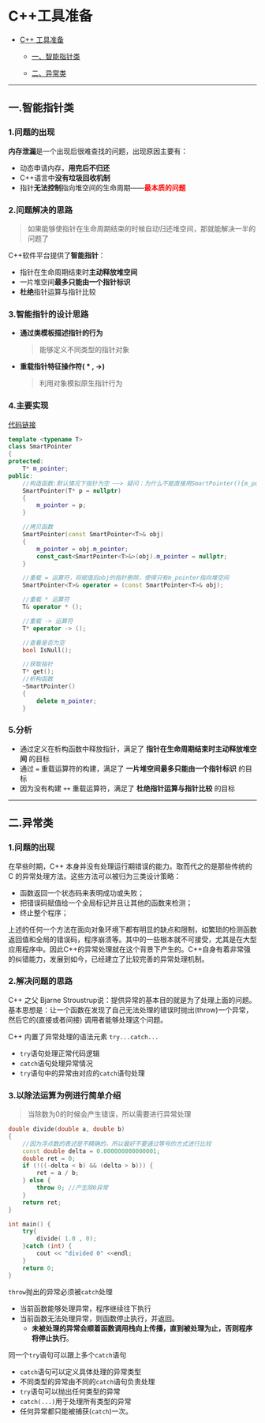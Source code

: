 # C++工具准备

<!-- GFM-TOC -->

* [C++ 工具准备](#C++工具准备)

  * [一、智能指针类](#一智能指针类)

  * [二、异常类](#二异常类)

    <!-- GFM-TOC -->

---

## 一.智能指针类

### 1.问题的出现

**内存泄漏**是一个出现后很难查找的问题，出现原因主要有：

+ 动态申请内存，**用完后不归还**
+ C++语言中**没有垃圾回收机制**
+ 指针**无法控制**指向堆空间的生命周期——**<font color = red>最本质的问题</font>**

### 2.问题解决的思路

> 如果能够使指针在生命周期结束的时候自动归还堆空间，那就能解决一半的问题了

C++软件平台提供了**智能指针**：

+ 指针在生命周期结束时**主动释放堆空间**
+ 一片堆空间**最多只能由一个指针标识**
+ **杜绝**指针运算与指针比较

### 3.智能指针的设计思路

+ **通过类模板描述指针的行为**

  > 能够定义不同类型的指针对象

+ **重载指针特征操作符( * ,  ->)**

  > 利用对象模拟原生指针行为

### 4.主要实现

[代码链接](https://github.com/ZYBO-o/DataStructure/blob/main/Code/DataStructure%20Realization/HeadCodes/SmartPointer.h)

```c++
template <typename T>
class SmartPointer
{
protected:
    T* m_pointer;
public:
    //构造函数:默认情况下指针为空 ——> 疑问：为什么不能直接用SmartPointer(){m_pointer = nullpter}?
    SmartPointer(T* p = nullptr)
    {
        m_pointer = p;
    }

    //拷贝函数
    SmartPointer(const SmartPointer<T>& obj)
    {
        m_pointer = obj.m_pointer;
        const_cast<SmartPointer<T>&>(obj).m_pointer = nullptr;
    }

    //重载 = 运算符，将赋值后obj的指针删除，使得只有m_pointer指向堆空间
    SmartPointer<T>& operator = (const SmartPointer<T>& obj);

    //重载 * 运算符
    T& operator * ();

    //重载 -> 运算符
    T* operator -> ();

    //查看是否为空
    bool IsNull();

  	//获取指针
    T* get();
  	//析构函数
  	~SmartPointer()
    {
      	delete m_pointer;
    }
```

### 5.分析

+ 通过定义在析构函数中释放指针，满足了 **指针在生命周期结束时主动释放堆空间** 的目标
+ 通过 `=` 重载运算符的构建，满足了 **一片堆空间最多只能由一个指针标识** 的目标
+ 因为没有构建 `++` 重载运算符，满足了 **杜绝指针运算与指针比较** 的目标

---

## 二.异常类

### 1.问题的出现

在早些时期，C++ 本身并没有处理运行期错误的能力。取而代之的是那些传统的 C 的异常处理方法。这些方法可以被归为三类设计策略：

+ 函数返回一个状态码来表明成功或失败；
+ 把错误码赋值给一个全局标记并且让其他的函数来检测；
+ 终止整个程序；

上述的任何一个方法在面向对象环境下都有明显的缺点和限制，如繁琐的检测函数返回值和全局的错误码，程序崩溃等。其中的一些根本就不可接受，尤其是在大型应用程序中。因此C++的异常处理就在这个背景下产生的。C++自身有着非常强的纠错能力，发展到如今，已经建立了比较完善的异常处理机制。

### 2.解决问题的思路

C++ 之父 Bjarne Stroustrup说：提供异常的基本目的就是为了处理上面的问题。基本思想是：让一个函数在发现了自己无法处理的错误时抛出(throw)一个异常，然后它的(直接或者间接) 调用者能够处理这个问题。

C++ 内置了异常处理的语法元素 `try...catch...`

+ `try`语句处理正常代码逻辑
+ `catch`语句处理异常情况
+ `try`语句中的异常由对应的`catch`语句处理

### 3.以除法运算为例进行简单介绍

> 当除数为0的时候会产生错误，所以需要进行异常处理

```c++
double divide(double a, double b)
{
    //因为浮点数的表述是不精确的，所以最好不要通过等号的方式进行比较
    const double delta = 0.000000000000001;
    double ret = 0;
    if (!((-delta < b) && (delta > b))) {
        ret = a / b;
    } else {
        throw 0; //产生除0异常
    }
    return ret;
}

int main() {
    try{
        divide( 1.0 , 0);
    }catch (int) {
        cout << "divided 0" <<endl;
    }
    return 0;
}
```

`throw`抛出的异常必须被`catch`处理

+ 当前函数能够处理异常，程序继续往下执行
+ 当前函数无法处理异常，则函数停止执行，并返回。
  + **未被处理的异常会顺着函数调用栈向上传播，直到被处理为止，否则程序将停止执行**。

同一个`try`语句可以跟上多个`catch`语句

+ `catch`语句可以定义具体处理的异常类型
+ 不同类型的异常由不同的`catch`语句负责处理
+ `try`语句可以抛出任何类型的异常
+ `catch(...)`用于处理所有类型的异常
+ 任何异常都只能被捕获(`catch`)一次。



